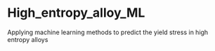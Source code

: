 # High_entropy_alloy_ML
Applying machine learning methods to predict the yield stress in high entropy alloys

